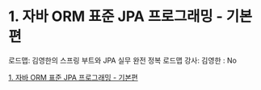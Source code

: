 # 1. 자바 ORM 표준 JPA 프로그래밍 - 기본편

로드맵: 김영한의 스프링 부트와 JPA 실무 완전 정복 로드맵
강사: 김영한
: No

[1. 자바 ORM 표준 JPA 프로그래밍 - 기본편](1%20%E1%84%8C%E1%85%A1%E1%84%87%E1%85%A1%20ORM%20%E1%84%91%E1%85%AD%E1%84%8C%E1%85%AE%E1%86%AB%20JPA%20%E1%84%91%E1%85%B3%E1%84%85%E1%85%A9%E1%84%80%E1%85%B3%E1%84%85%E1%85%A2%E1%84%86%E1%85%B5%E1%86%BC%20-%20%E1%84%80%E1%85%B5%E1%84%87%E1%85%A9%E1%86%AB%E1%84%91%E1%85%A7%E1%86%AB%20ea659d52be1346efbd2260881c335a42.csv)